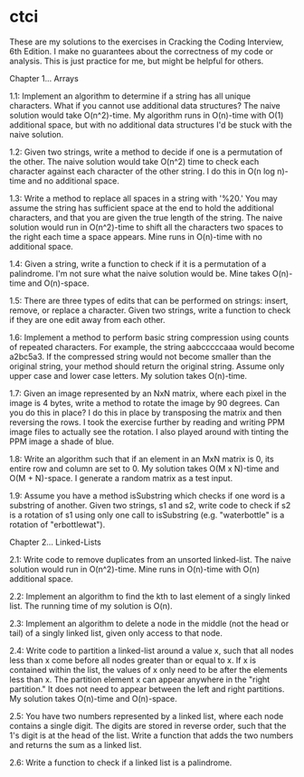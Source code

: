 # ctci
These are my solutions to the exercises in Cracking the Coding Interview, 6th Edition.
I make no guarantees about the correctness of my code or analysis. This is just practice
for me, but might be helpful for others.

Chapter 1... Arrays

1.1: Implement an algorithm to determine if a string has all unique characters. What if you
cannot use additional data structures? The naive solution would take O(n^2)-time. My
algorithm runs in O(n)-time with O(1) additional space, but with no additional data structures
I'd be stuck with the naive solution.

1.2: Given two strings, write a method to decide if one is a permutation of the other. The
naive solution would take O(n^2) time to check each character against each character of the
other string. I do this in O(n log n)-time and no additional space.

1.3: Write a method to replace all spaces in a string with '%20.' You may assume the string
has sufficient space at the end to hold the additional characters, and that you are given
the true length of the string. The naive solution would run in O(n^2)-time to shift all the
characters two spaces to the right each time a space appears. Mine runs in O(n)-time with no
additional space.

1.4: Given a string, write a function to check if it is a permutation of a palindrome. I'm
not sure what the naive solution would be. Mine takes O(n)-time and O(n)-space.

1.5: There are three types of edits that can be performed on strings: insert, remove, or
replace a character. Given two strings, write a function to check if they are one edit
away from each other.

1.6: Implement a method to perform basic string compression using counts of repeated
characters. For example, the string aabcccccaaa would become a2bc5a3. If the compressed
string would not become smaller than the original string, your method should return
the original string. Assume only upper case and lower case letters. My solution takes
O(n)-time.

1.7: Given an image represented by an NxN matrix, where each pixel in the image is 4
bytes, write a method to rotate the image by 90 degrees. Can you do this in place? I do
this in place by transposing the matrix and then reversing the rows. I took the exercise
further by reading and writing PPM image files to actually see the rotation. I also played
around with tinting the PPM image a shade of blue.

1.8: Write an algorithm such that if an element in an MxN matrix is 0, its entire row
and column are set to 0. My solution takes O(M x N)-time and O(M + N)-space. I generate
a random matrix as a test input.

1.9: Assume you have a method isSubstring which checks if one word is a substring of
another. Given two strings, s1 and s2, write code to check if s2 is a rotation of s1
using only one call to isSubstring (e.g. "waterbottle" is a rotation of "erbottlewat").

Chapter 2... Linked-Lists

2.1: Write code to remove duplicates from an unsorted linked-list. The naive solution
would run in O(n^2)-time. Mine runs in O(n)-time with O(n) additional space.

2.2: Implement an algorithm to find the kth to last element of a singly linked list.
The running time of my solution is O(n).

2.3: Implement an algorithm to delete a node in the middle (not the head or tail) of
a singly linked list, given only access to that node.

2.4: Write code to partition a linked-list around a value x, such that all nodes less
than x come before all nodes greater than or equal to x. If x is contained within the
list, the values of x only need to be after the elements less than x. The partition
element x can appear anywhere in the "right partition." It does not need to appear
between the left and right partitions. My solution takes O(n)-time and O(n)-space.

2.5: You have two numbers represented by a linked list, where each node contains a
single digit. The digits are stored in reverse order, such that the 1's digit is at
the head of the list. Write a function that adds the two numbers and returns the sum
as a linked list.

2.6: Write a function to check if a linked list is a palindrome.

